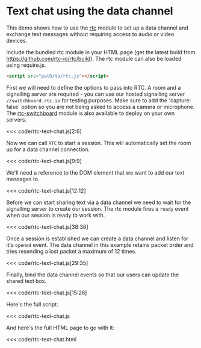 # Text chat using the data channel

This demo shows how to use the [rtc](https://github.com/rtc-io/rtc) module to set up a data channel and exchange text messages without requiring access to audio or video devices.

Include the bundled rtc module in your HTML page (get the latest build from https://github.com/rtc-io/rtc/build). The rtc module can also be loaded using require.js.

```html
<script src="path/to/rtc.js"></script>
```
First we will need to define the options to pass into RTC. A room and a signalling server are required - you can use our hosted signalling server `//switchboard.rtc.io` for testing purposes. Make sure to add the 'capture: false' option so you are not being asked to access a camera or microphone. The [rtc-switchboard](module-rtc-switchboard.html) module is also available to deploy on your own servers.

<<< code/rtc-text-chat.js[2:6]

Now we can call `RTC` to start a session. This will automatically set the room up for a data channel connection.

<<< code/rtc-text-chat.js[9:9]

We'll need a reference to the DOM element that we want to add our text messages to.

<<< code/rtc-text-chat.js[12:12]

Before we can start sharing text via a data channel we need to wait for the signalling server to create our session. The rtc module fires a `ready` event when our session is ready to work with.

<<< code/rtc-text-chat.js[38:38]

Once a session is established we can create a data channel and listen for it's `opened` event. The data channel in this example retains packet order and tries resending a lost packet a maximum of 12 times.

<<< code/rtc-text-chat.js[29:35]

Finally, bind the data channel events so that our users can update the shared text box.

<<< code/rtc-text-chat.js[15:26]

Here's the full script:

<<< code/rtc-text-chat.js

And here's the full HTML page to go with it:

<<< code/rtc-text-chat.html